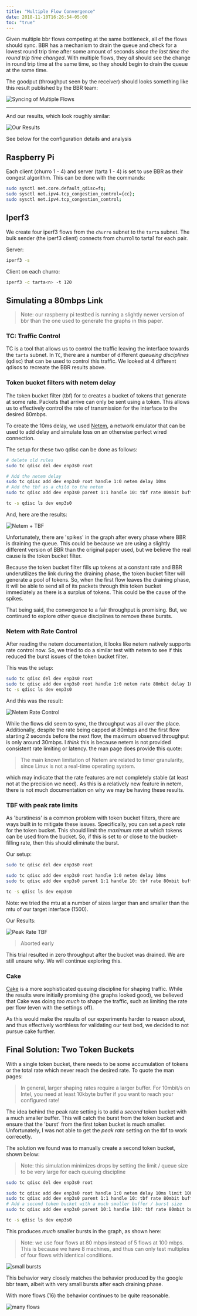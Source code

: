 ```yaml
---
title: "Multiple Flow Convergence"
date: 2018-11-10T16:26:54-05:00
toc: "true"
---
```



Given multiple bbr flows competing at the same bottleneck, all of the flows should sync. BBR has a mechanism to 
drain the queue and check for a lowest round trip time after some amount of seconds *since the last time the round trip time changed*. With multiple flows, they *all* should see the change in round trip time at the same time, so they should begin to drain the queue at the same time. 

The goodput (throughput seen by the receiver) should looks something like this result published by the BBR team: 

![Syncing of Multiple Flows](https://deliveryimages.acm.org/10.1145/3010000/3009824/figs/f8.jpg)

<hr/>

And our results, which look roughly similar: 

![Our Results](/80m_multi_tbf.png)

See below for the configuration details and analysis
<!--more-->

## Raspberry Pi 

Each client (churro 1 - 4) and server (tarta 1 - 4) is set to use BBR as their congest algorithm. This can be done with the commands:

```sh
sudo sysctl net.core.default_qdisc=fq;
sudo sysctl net.ipv4.tcp_congestion_control={cc};
sudo sysctl net.ipv4.tcp_congestion_control;
```

## Iperf3 

We create four iperf3 flows from the `churro` subnet to the `tarta` subnet. The bulk sender (the iperf3 client) connects from churro1 to tarta1 for each pair. 

Server: 
```sh
iperf3 -s
```

Client on each churro: 
```sh 
iperf3 -c tarta<n> -t 120
```

## Simulating a 80mbps Link

> Note: our raspberry pi testbed is running a slightly newer version of bbr than the one used to generate the graphs in this paper. 

### TC: Traffic Control

TC is a tool that allows us to control the traffic leaving the interface towards the `tarta` subnet. In `TC`, 
there are a number of different *queueing disciplines* (qdisc) that can be used to control this traffic. We looked
at 4 different qdiscs to recreate the BBR results above. 

### Token bucket filters with netem delay

The token bucket filter (tbf) for tc creates a bucket of tokens that generate at some rate. Packets that arrive 
can only be sent using a token. This allows us to effectively control the rate of transmission for the interface to 
the desired 80mbps. 

To create the 10ms delay, we used [Netem](http://man7.org/linux/man-pages/man8/tc-netem.8.html), 
a network emulator that can be used to add delay and simulate loss on an otherwise perfect 
wired connection. 

The setup for these two qdisc can be done as follows: 

```sh
# delete old rules
sudo tc qdisc del dev enp3s0 root

# Add the netem delay
sudo tc qdisc add dev enp3s0 root handle 1:0 netem delay 10ms
# Add the tbf as a child to the netem
sudo tc qdisc add dev enp3s0 parent 1:1 handle 10: tbf rate 80mbit buffer 1mbit limit 1000mbit 

tc -s qdisc ls dev enp3s0
```

And, here are the results: 

![Netem + TBF](/80m_tbf.png)

Unfortunately, there are 'spikes' in the graph after every phase where BBR is draining the queue. This could be because we are using a slightly different version of BBR than the original paper used, but we believe the real cause is the token bucket filter. 

Because the token bucket filter fills up tokens at a constant rate and BBR underutilizes the link during the draining phase, the token bucket filter will generate a pool of tokens. So, when the first flow leaves the draining phase, it will be able to send all of its packets through this token bucket immediately as there is a surplus of tokens. This could be the cause of the spikes. 

That being said, the convergence to a fair throughput is promising. But, we continued to explore other queue disciplines to remove these bursts. 

### Netem with Rate Control

After reading the netem documentation, it looks like netem natively supports rate control now. So, we tried to do a similar test with netem to see if this reduced the burst issues of the token bucket filter. 

This was the setup: 

```sh
sudo tc qdisc del dev enp3s0 root
sudo tc qdisc add dev enp3s0 root handle 1:0 netem rate 80mbit delay 10ms
tc -s qdisc ls dev enp3s0
```

And this was the result: 

![Netem Rate Control](/80m_netem.png)

While the flows did seem to sync, the throughput was all over the place. Additionally, despite the rate being capped at 80mbps and the first flow starting 2 seconds before the next flow, the maximum observed throughput is only around 30mbps. I *think* this is because netem is not provided consistent rate limiting or latency. the man page does provide this quote: 

> The main known limitation of Netem are related to timer granularity, since Linux  is  not  a  real-time
> operating system.

which may indicate that the rate features are not completely stable (at least not at the precision we need). As this is a relatively new feature in netem, there is not much documentation on why we may be having these results. 

### TBF with peak rate limits

As 'burstiness' is a common problem with token bucket filters, there are ways built in to mitigate these issues. Specifically, you can set a *peak rate* for the token bucket. This should limit the *maximum rate* at which tokens can be used from the bucket. So, if this is set to or close to the bucket-filling rate, then this should eliminate the burst. 

Our setup: 
```sh
sudo tc qdisc del dev enp3s0 root

sudo tc qdisc add dev enp3s0 root handle 1:0 netem delay 10ms
sudo tc qdisc add dev enp3s0 parent 1:1 handle 10: tbf rate 80mbit buffer 1mbit limit 1000mbit peakrate 81mbit mtu 1500

tc -s qdisc ls dev enp3s0
```

Note: we tried the mtu at a number of sizes larger than and smaller than the mtu of our target interface (1500). 

Our Results: 

![Peak Rate TBF](/80m_tbf_peak.png)

> Aborted early

This trial resulted in zero throughput after the bucket was drained. We are still unsure why. We will continue exploring this. 

### Cake

[Cake](https://www.bufferbloat.net/projects/codel/wiki/Cake/) is a more sophisticated queuing discipline for shaping traffic. While the results were initially promising (the graphs looked good), we believed that Cake was doing *too much* to shape the traffic, such as limiting the rate per flow (even with the settings off). 

As this would make the results of our experiments harder to reason about, and thus effectively worthless for validating our test bed, we decided to not pursue cake further. 

## Final Solution: Two Token Buckets

With a single token bucket, there needs to be some accumulation of tokens or the total rate which never reach the desired rate. To quote the man pages: 
> In general, larger  shaping rates require a larger buffer. For 10mbit/s on Intel, you need at least 10kbyte buffer if you want to reach your configured rate!

The idea behind the peak rate setting is to add a *second* token bucket with a much smaller buffer. This will catch the burst from the token bucket and ensure that the 'burst' from the first token bucket is much smaller. Unfortunately, I was not able to get the *peak rate* setting on the tbf to work correcetly. 

The solution we found was to manually create a second token bucket, shown below: 

> Note: this simulation minimizes drops by setting the limit / queue size to be very large for each queuing discipline

```sh
sudo tc qdisc del dev enp3s0 root

sudo tc qdisc add dev enp3s0 root handle 1:0 netem delay 10ms limit 1000
sudo tc qdisc add dev enp3s0 parent 1:1 handle 10: tbf rate 80mbit buffer 1mbit limit 1000mbit 
# Add a second token bucket with a much smaller buffer / burst size
sudo tc qdisc add dev enp3s0 parent 10:1 handle 100: tbf rate 80mbit burst .05mbit limit 1000mbit  

tc -s qdisc ls dev enp3s0
```

This produces *much* smaller bursts in the graph, as shown here: 

> Note: we use four flows at 80 mbps instead of 5 flows at 100 mbps. This is because we have 8 machines, and thus 
> can only test multiples of four flows with identical conditions.

![small bursts](/80m_multi_tbf.png)

This behavior very closely matches the behavior produced by the google bbr team, albeit with very small bursts after each draining phase. 

With more flows (16) the behavior continues to be quite reasonable. 

![many flows](/80m_16_tbf.png)